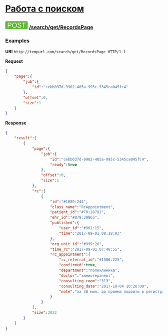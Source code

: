 [Работа с поиском](../../../index.md)
=====================================

### ![POST](../../../../../img/post.png) [/search/get/RecordsPage](../index.md)

### Examples

**URI** `http://tempurl.com/search/get/RecordsPage HTTP/1.1`

**Request**

```json
{
    "page":{
        "job":{
            "id":"cebb037d-9902-405a-995c-5345ca045fc4"
        },
        "offset":0,
        "size":1
    }
}
```

**Response**

```json
{
    "result":[
        {
            "page":{
                "job":{
                    "id":"cebb037d-9902-405a-995c-5345ca045fc4",
                    "ready":true
                },
                "offset":0,
                "size":1
            },
            "rc":[
                {
                    "id":"#1089:244",
                    "class_name":"RcAppointment",
                    "patient_id":"#70:28792",
                    "ehr_id":"#879:30865",
                    "published":{
                        "user_id":"#961:15",
                        "time":"2017-09-01 08:18:03"
                    },
                    "org_unit_id":"#999:28",
                    "time_rc":"2017-09-01 07:48:55",
                    "rc_appointment":{
                        "rc_referral_id":"#1506:225",
                        "confirmed":true,
                        "department":"поликлиника",
                        "doctor":"химиотерапевт",
                        "consulting_room":"313",
                        "consulting_date":"2017-10-04 10:28:00",
                        "note":"за 30 мин. до приема подойти в регистратуру с документами (паспорт, полис, направление, СНИЛС)."
                    }
                }
            ],
            "size":2032
        }
    ]
}
```